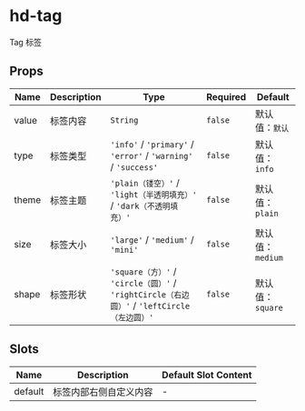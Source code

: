 # hd-tag

Tag 标签

## Props

<!-- @vuese:hd-tag:props:start -->
|Name|Description|Type|Required|Default|
|---|---|---|---|---|
|value|标签内容|`String`|`false`|默认值：`默认`|
|type|标签类型|`'info'` / `'primary'` / `'error'` / `'warning'` / `'success'`|`false`|默认值：`info`|
|theme|标签主题|`'plain（镂空）'` / `'light（半透明填充）'` / `'dark（不透明填充）'`|`false`|默认值：`plain`|
|size|标签大小|`'large'` / `'medium'` / `'mini'`|`false`|默认值：`medium`|
|shape|标签形状|`'square（方）'` / `'circle（圆）'` / `'rightCircle（右边圆）'` / `'leftCircle（左边圆）'`|`false`|默认值：`square`|

<!-- @vuese:hd-tag:props:end -->


## Slots

<!-- @vuese:hd-tag:slots:start -->
|Name|Description|Default Slot Content|
|---|---|---|
|default|标签内部右侧自定义内容|-|

<!-- @vuese:hd-tag:slots:end -->


